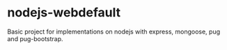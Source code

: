 # nodejs-webdefault
Basic project for implementations on nodejs with express, mongoose, pug and pug-bootstrap.
